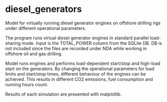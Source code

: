 # diesel_generators

Model for virtually running diesel generator engines on offshore drilling rigs under different operational parameters.

The program runs virtual diesel generator engines in standard parallel load-sharing mode. Input is the TOTAL_POWER column from
the SQLite DB. DB is not included since the files are recorded under NDA while working in offshore oil and gas drilling.

Model runs engines and performs load-dependent start/stop and high-load start on the generators. By changing the operational parameters
for load limits and start/stop times, different behaviour of the engines can be achieved. This results in different CO2 emissions,
fuel consumption and running hours count.

Results of each simulation are presented with matplotlib.

